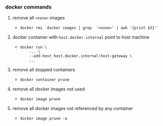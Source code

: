 ### docker commands

1. remove all `<none>` images
    * ```shell
      docker rmi `docker images | grep  '<none>' | awk '{print $3}'`
      ```
2. docker container with `host.docker.internal` point to host machine
    * ```shell
      docker run \
          ... \
          --add-host host.docker.internal:host-gateway \
          ...
      ```
3. remove all stopped containers
    * ```shell
      docker container prune
      ```
4. remove all docker images not used
    * ```shell
      docker image prune
      ```
5. remove all docker images not referenced by any container
    * ```shell
      docker image prune -a
      ```
